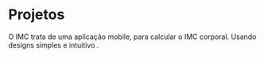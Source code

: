 # Projetos

O IMC trata de uma aplicação mobile, para calcular o IMC corporal. Usando designs simples e intuitivo .
